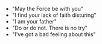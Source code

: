- "May the Force be with you"
- "I find your lack of faith disturing"
- "I am your father"
- "Do or do not. There is no try"
- "I've got a bad feeling about this"
